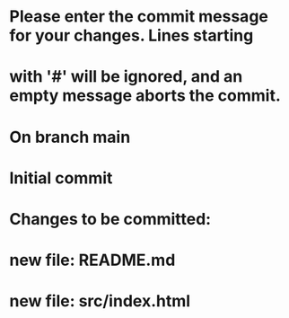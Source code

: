 # Please enter the commit message for your changes. Lines starting

# with '#' will be ignored, and an empty message aborts the commit.

#

# On branch main

#

# Initial commit

#

# Changes to be committed:

# new file: README.md

# new file: src/index.html

#
